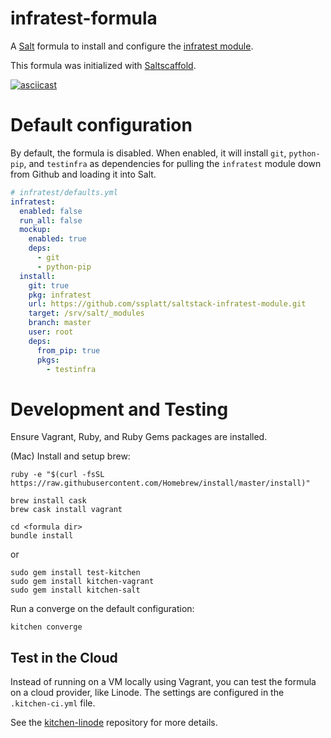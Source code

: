 # infratest-formula
A [Salt](https://github.com/saltstack/salt) formula to install and configure the [infratest module](https://github.com/ssplatt/saltstack-infratest-module).

This formula was initialized with [Saltscaffold](https://github.com/cmarzullo/saltscaffold).

[![asciicast](https://asciinema.org/a/3b7exrkl5fnjxsj2szp5ik42e.png)](https://asciinema.org/a/3b7exrkl5fnjxsj2szp5ik42e)

# Default configuration
By default, the formula is disabled. When enabled, it will install `git`, `python-pip`, and `testinfra` as dependencies for pulling the `infratest` module down from Github and loading it into Salt.
```yaml
# infratest/defaults.yml
infratest:
  enabled: false
  run_all: false
  mockup:
    enabled: true
    deps:
      - git
      - python-pip
  install:
    git: true
    pkg: infratest
    url: https://github.com/ssplatt/saltstack-infratest-module.git
    target: /srv/salt/_modules
    branch: master
    user: root
    deps:
      from_pip: true
      pkgs:
        - testinfra
```

# Development and Testing
Ensure Vagrant, Ruby, and Ruby Gems packages are installed.

(Mac) Install and setup brew:
```
ruby -e "$(curl -fsSL https://raw.githubusercontent.com/Homebrew/install/master/install)"
```

```
brew install cask
brew cask install vagrant
```

```
cd <formula dir>
bundle install
```
or
```
sudo gem install test-kitchen
sudo gem install kitchen-vagrant
sudo gem install kitchen-salt
```

Run a converge on the default configuration:
```
kitchen converge
```

## Test in the Cloud
Instead of running on a VM locally using Vagrant, you can test the formula on a cloud provider, like Linode. The settings are configured in the `.kitchen-ci.yml` file.

See the [kitchen-linode](https://github.com/ssplatt/kitchen-linode) repository for more details.
